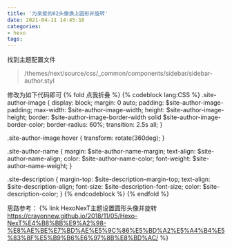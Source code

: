 ```yaml
---
title: '为亲爱的02头像换上圆形并旋转'
date: 2021-04-11 14:45:16
categories:
- hexo
tags:
---
```

找到主题配置文件
> /themes/next/source/css/_common/components/sidebar/sidebar-author.styl

修改为如下代码即可
{% fold 点我折叠 %}
{% codeblock lang:CSS %}
.site-author-image {
  display: block;
  margin: 0 auto;
  padding: $site-author-image-padding;
  max-width: $site-author-image-width;
  height: $site-author-image-height;
  border: $site-author-image-border-width solid $site-author-image-border-color;
  border-radius: 60%;
  transition: 2.5s all;
}

.site-author-image:hover {
    transform: rotate(360deg);
}


.site-author-name {
  margin: $site-author-name-margin;
  text-align: $site-author-name-align;
  color: $site-author-name-color;
  font-weight: $site-author-name-weight;
}

.site-description {
  margin-top: $site-description-margin-top;
  text-align: $site-description-align;
  font-size: $site-description-font-size;
  color: $site-description-color;
}
{% endcodeblock %}
{% endfold %}

思路参考： {% link HexoNexT主题设置圆形头像并旋转 https://crayonnew.github.io/2018/11/05/Hexo-NexT%E4%B8%BB%E9%A2%98-%E8%AE%BE%E7%BD%AE%E5%9C%86%E5%BD%A2%E5%A4%B4%E5%83%8F%E5%B9%B6%E6%97%8B%E8%BD%AC/ %}
